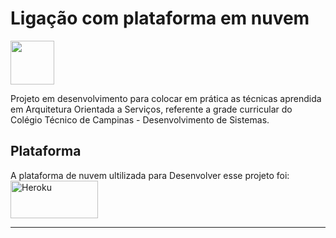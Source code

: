 # Ligação com plataforma em nuvem

<img height="70em" src="https://cdn.jsdelivr.net/gh/devicons/devicon/icons/javascript/javascript-original.svg" />
          
<p>Projeto em desenvolvimento para colocar em prática as técnicas aprendida em Arquitetura Orientada a Serviços, referente a grade curricular do Colégio Técnico de Campinas - Desenvolvimento de Sistemas.</p>


## Plataforma

A plataforma de nuvem ultilizada para Desenvolver esse projeto foi: <img align="center" alt="Heroku" height="60" width="140" src="https://cdn.jsdelivr.net/gh/devicons/devicon/icons/heroku/heroku-original.svg"/>

---


           
          
